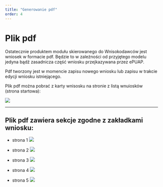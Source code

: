 ```yaml
---
title: "Generowanie pdf"
order: 4
---
```


# Plik pdf

Ostatecznie produktem modułu skierowanego do Wnisokodawców jest wniosek w formacie pdf. Będzie to w zależności od przyjętego modelu jedyna bądź zasadnicza część wniosku przejkazywana przez ePUAP.

Pdf tworzony jest w  momencie zapisu nowego wniosku lub zapisu w trakcie edycji wniosku istniejącego.

Plik pdf można pobrać z karty wnisosku na stronie z listą wnuiosków (strona startowa):

![](../images/styp/card.png)

---

## Plik pdf zawiera sekcje zgodne z zakładkami wniosku:

- strona 1
![](../images/styp/WN-10001-v1-20-1.jpg)

- strona 2
![](../images/styp/WN-10001-v1-20-2.jpg)

- strona 3
![](../images/styp/WN-10001-v1-20-3.jpg)

- strona 4
![](../images/styp/WN-10001-v1-20-4.jpg)

- strona 5
![](../images/styp/WN-10001-v1-20-5.jpg)
